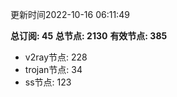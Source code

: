 更新时间2022-10-16 06:11:49

**总订阅: 45**
**总节点: 2130**
**有效节点: 385**
- v2ray节点: 228
- trojan节点: 34
- ss节点: 123
